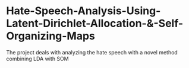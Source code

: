 # Hate-Speech-Analysis-Using-Latent-Dirichlet-Allocation-&-Self-Organizing-Maps
The project deals with analyzing the hate speech  with a novel method combining LDA with SOM
